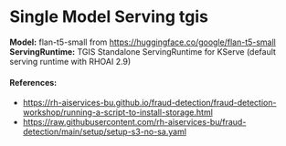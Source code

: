 # Single Model Serving tgis

__Model:__ flan-t5-small from https://huggingface.co/google/flan-t5-small
__ServingRuntime:__ TGIS Standalone ServingRuntime for KServe (default serving runtime with RHOAI 2.9)

#### References:
- https://rh-aiservices-bu.github.io/fraud-detection/fraud-detection-workshop/running-a-script-to-install-storage.html
- https://raw.githubusercontent.com/rh-aiservices-bu/fraud-detection/main/setup/setup-s3-no-sa.yaml